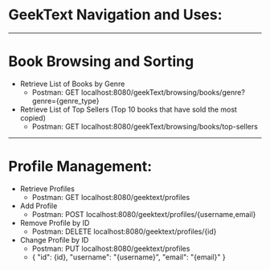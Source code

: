 # GeekText Navigation and Uses:
-------------------------------
# Book Browsing and Sorting
* Retrieve List of Books by Genre
  * Postman: GET localhost:8080/geekText/browsing/books/genre?genre={genre_type}
* Retrieve List of Top Sellers (Top 10 books that have sold the most copied)
  * Postman: GET localhost:8080/geekText/browsing/books/top-sellers
-------------------------------
# Profile Management:
* Retrieve Profiles
  * Postman: GET localhost:8080/geektext/profiles
* Add Profile
  * Postman: POST localhost:8080/geektext/profiles/{username,email}
* Remove Profile by ID
  * Postman: DELETE localhost:8080/geektext/profiles/{id}
* Change Profile by ID
  * Postman: PUT localhost:8080/geektext/profiles
  * { "id": {id}, "username": "{username}", "email": "{email}" }
